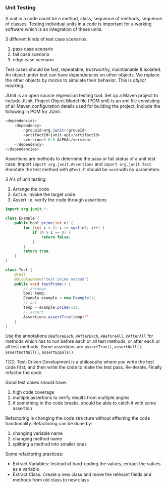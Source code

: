 ### Unit Testing

A unit in a code could be a method, class, sequence of methods, sequence of classes.
Testing individual units in a code is important for a working software which is an integration
of these units.

3 different kinds of test case scenarios:
1. pass case scenario
2. fail case scenario
3. edge case scenario

Test cases should be fast, repeatable, trustworthy, maintainable & isolated.
An object under test can have dependencies on other objects. We replace the other objects
by mocks to simulate their behavior. This is _object mocking_.

JUnit is an open source regression testing tool. Set up a Maven project to include JUnit.
Project Object Model file (POM.xml) is an xml file consisting of all Maven configuration
details used for building the project. Include the following in POM for JUnit:

```java
<dependencies>
    <dependency>
        <groupId>org.junit</groupId>
        <artifactId>junit-api</artifactId>
        <version>5.0.0-ALPHA</version>
    </dependency>
</dependencies>
```

Assertions are methods to determine the pass or fail status of a unit test case.
Import `import org.junit.Assertions` and `import org.junit.Test`. Annotate the test method
with `@Test`. It should be `void` with no parameters.

3 A's of unit testing:
1. Arrange the code
2. Act i.e. invoke the target code
3. Assert i.e. verify the code through assertions

```java
import org.junit.*;

class Example {
    public bool prime(int n) {
        for (int i = 2; i <= sqrt(n); i++) {
            if (n % i == 0) {
                return false;
            }
        }
        return true;
    }
}

class Test {
    @Test
    @DisplayName("test prime method")
    public void testPrime() {
        // arrange
        bool temp;
        Example example = new Example();
        // act
        temp = example.prime(11);
        // assert
        Assertions.assertTrue(temp)''
    }
}
```

Use the annotations `@BeforeEach`, `@AfterEach`, `@BeforeAll`, `@AfterAll` for methods
which has to run before each or all test methods, or after each or all test methods. Some
assertions are `assertTrue()`, `assertNull()`, `assertnotNull()`, `assertEquals()`.

TDD, Test-Driven Development is a philosophy where you write the test code first, and then
write the code to make the test pass. Re-iterate. Finally refactor the code.

Good test cases should have:
1. high code coverage
2. multiple assertions to verify results from multiple angles
3. if something in the code breaks, should be able to catch it with some assertion

Refactoring is changing the code structure without affecting the code functionality.
Refactoring can be done by:
1. changing variable name
2. changing method name
3. splitting a method into smaller ones

Some refactoring practices:
* Extract Variables: Instead of hard-coding the values, extract the values as a variable
* Extract Class: Create a new class and move the relevant fields and methods from old class
to new class

